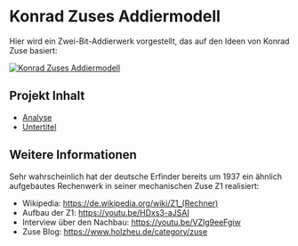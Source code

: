 # Konrad Zuses Addiermodell

Hier wird ein Zwei-Bit-Addierwerk vorgestellt, das auf den Ideen von
Konrad Zuse basiert:

[![Konrad Zuses Addiermodell](https://github.com/michael-holzheu/Konrad-Zuses-Addiermodell/raw/main/Pictures/Konrad-Zuses-Addiermodell-4-3.jpg)](https://youtu.be/PWj7toEOOG8)

## Projekt Inhalt

- [Analyse](https://github.com/michael-holzheu/Konrad-Zuses-Addiermodell/tree/main/Analysis/Analysis-de.txt)
- [Untertitel](https://github.com/michael-holzheu/Konrad-Zuses-Addiermodell/tree/main/Subtitles)

## Weitere Informationen

Sehr wahrscheinlich hat der deutsche Erfinder bereits um 1937 ein ähnlich
aufgebautes Rechenwerk in seiner mechanischen Zuse Z1 realisiert:

- Wikipedia: https://de.wikipedia.org/wiki/Z1_(Rechner)
- Aufbau der Z1: https://youtu.be/HDxs3-aJSAI
- Interview über den Nachbau: https://youtu.be/VZlg9eeFgiw
- Zuse Blog: https://www.holzheu.de/category/zuse
